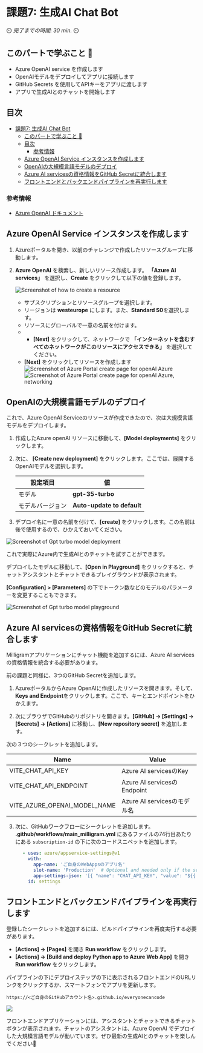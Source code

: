 # 課題7: 生成AI Chat Bot

⏲️ _完了までの時間: 30 min._ ⏲️

## このパートで学ぶこと 🎯

- Azure OpenAI service を作成します
- OpenAIモデルをデプロイしてアプリに接続します
- GitHub Secrets を使用してAPIキーをアプリに渡します
- アプリで生成AIとのチャットを開始します

## 目次

- [課題7: 生成AI Chat Bot](#課題7-生成ai-chat-bot)
  - [このパートで学ぶこと 🎯](#このパートで学ぶこと-)
  - [目次](#目次)
    - [参考情報](#参考情報)
  - [Azure OpenAI Service インスタンスを作成します](#azure-openai-service-インスタンスを作成します)
  - [OpenAIの大規模言語モデルのデプロイ](#openaiの大規模言語モデルのデプロイ)
  - [Azure AI servicesの資格情報をGitHub Secretに統合します](#azure-ai-servicesの資格情報をgithub-secretに統合します)
  - [フロントエンドとバックエンドパイプラインを再実行します](#フロントエンドとバックエンドパイプラインを再実行します)


### 参考情報

- [Azure OpenAI ドキュメント](https://learn.microsoft.com/en-us/azure/ai-services/openai/)


## Azure OpenAI Service インスタンスを作成します

1. Azureポータルを開き、以前のチャレンジで作成したリソースグループに移動します。
   
2. **Azure OpenAI** を検索し、新しいリソース作成します。
   **「Azure AI services」** を選択し、**Create** をクリックして以下の値を登録します。

    ![Screenshot of how to create a resource](./images/resource-azure-openai.png)

   - サブスクリプションとリソースグループを選択します。
   - リージョンは **westeurope** にします。また、**Standard S0**を選択します。
   - リソースにグローバルで一意の名前を付けます。
   - - **[Next]** をクリックして、ネットワークで **「インターネットを含むすべてのネットワークがこのリソースにアクセスできる」** を選択してください。
   - **[Next]** をクリックしてリソースを作成します
    ![Screenshot of Azure Portal create page for openAI Azure](./images/resource-azure-openai-settings.png)
    ![Screenshot of Azure Portal create page for openAI Azure, networking](./images/resource-azure-openai-network.png)


## OpenAIの大規模言語モデルのデプロイ
これで、Azure OpenAI Serviceのリソースが作成できたので、次は大規模言語モデルをデプロイします。

1. 作成したAzure openAI リソースに移動して、**[Model deployments]** をクリックします。
2. 次に、 **[Create new deployment]** をクリックします。ここでは、展開するOpenAIモデルを選択します。
   
   |設定項目|値|
   |-|-|
   | モデル| **gpt-35-turbo** | 
   | モデルバージョン| **Auto-update to default** |

3. デプロイ名に一意の名前を付けて、**[create]** をクリックします。この名前は後で使用するので、ひかえておいてください。

  ![Screenshot of Gpt turbo model deployment](./images/gpt-turbo-deployment.png)


これで実際にAzure内で生成AIとのチャットを試すことができます。

デプロイしたモデルに移動して、**[Open in Playground]** をクリックすると、チャットアシスタントとチャットできるプレイグラウンドが表示されます。

**[Configuration] > [Parameters]** の下でトークン数などのモデルのパラメーターを変更することもできます。
 
![Screenshot of Gpt turbo model playground](./images/gpt-playground.png)


## Azure AI servicesの資格情報をGitHub Secretに統合します

Milligramアプリケーションにチャット機能を追加するには、Azure AI servicesの資格情報を統合する必要があります。

<!-- このためには、2つのオプションがあります。
+ オプション1: Azure WebAppsにキーを追加
+ オプション2: GitHub Workflow にキーを追加 -->

<!-- ### オプション1：OpenAI Azure資格情報をWebアプリに追加する
Azureに戻り、MilligramのWebアプリをもう一度開きます。

-  **environment variables** に移動します。
- 変数 **CHAT_API_KEY** を作成し、Azure OpenAIのキーを貼り付けます。
- 変数 **CHAT_API_ENDPOINT** を作成し、Azure OpenAIのエンドポイントURLを貼り付けます。
- 最後に変数 **AZURE_OPENAI_MODEL_NAME** を作成し、Azure OpenAIで作成したモデルのデプロイ名を貼り付けます。

![Screenshot of Gpt turbo model playground](./images/milligram-env-vars.png)
 -->

<!-- ### オプション2：Azure OpenAIの資格情報をGitHub Secretに統合する -->

前の課題と同様に、3つのGitHub Secretを追加します。

1. AzureポータルからAzure OpenAIに作成したリソースを開きます。そして、**Keys and Endpoint**をクリックします。ここで、キーとエンドポイントをひかえます。
  
2. 次にブラウザでGitHubのリポジトリを開きます。**[GitHub] -> [Settings] -> [Secrets] -> [Actions]** に移動し、**[New repository secret]** を追加します。

  次の３つのシークレットを追加します。

  |Name|Value|
  |-|-|
  |VITE_CHAT_API_KEY|Azure AI servicesのKey|
  |VITE_CHAT_API_ENDPOINT|Azure AI servicesのEndpoint|
  |VITE_AZURE_OPENAI_MODEL_NAME|Azure AI servicesのモデル名|


3. 次に、GitHubワークフローにシークレットを追加します。
   **.github/workflows/main_milligram.yml** にあるファイルの74行目あたりにある `subscription-id` の下に次のコードスニペットを追加します。
   
```yaml
      - uses: azure/appservice-settings@v1
        with:
          app-name: 'ご自身のWebAppsのアプリ名'
          slot-name: 'Production'  # Optional and needed only if the settings have to be configured on the specific deployment slot
          app-settings-json: '[{ "name": "CHAT_API_KEY", "value": "${{ secrets.VITE_CHAT_API_KEY }}", "slotSetting": false }, { "name": "CHAT_API_ENDPOINT", "value":  "${{ secrets.VITE_CHAT_API_ENDPOINT }}", "slotSetting": false }, { "name": "AZURE_OPENAI_MODEL_NAME", "value": "${{ secrets.VITE_AZURE_OPENAI_MODEL_NAME }}", "slotSetting": false }]'
        id: settings
```

## フロントエンドとバックエンドパイプラインを再実行します

登録したシークレットを追加するには、ビルドパイプラインを再度実行する必要があります。

- **[Actions] -> [Pages]** を開き **Run workflow** をクリックします。
- **[Actions] -> [Build and deploy Python app to Azure Web App]** を開き **Run workflow** をクリックします。


パイプラインの下にデプロイステップの下に表示されるフロントエンドのURLリンクをクリックするか、スマートフォンでアプリを更新します。

`https://<ご自身のGitHubアカウント名>.github.io/everyonecancode`


![](./images/aoai-chat.png)

フロントエンドアプリケーションには、アシスタントとチャットできるチャットボタンが表示されます。チャットのアシスタントは、Azure OpenAI でデプロイした大規模言語モデルが動いています。ぜひ最新の生成AIとのチャットを楽しんでください:robot:
